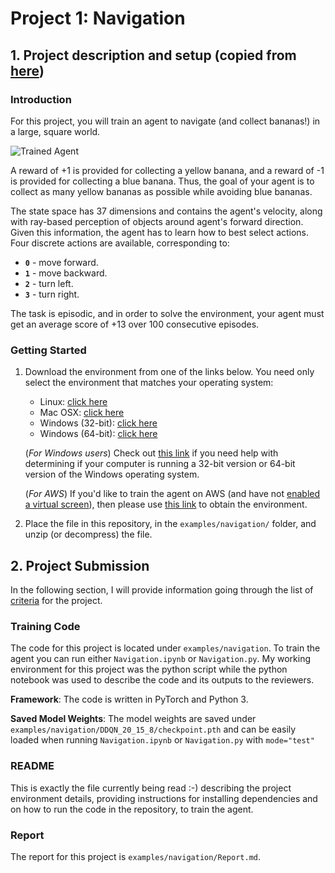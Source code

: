 [//]: # (Image References)

[image1]: https://user-images.githubusercontent.com/10624937/42135619-d90f2f28-7d12-11e8-8823-82b970a54d7e.gif "Trained Agent"

# Project 1: Navigation
## 1. Project description and setup (copied from [here](https://github.com/udacity/deep-reinforcement-learning/blob/master/p1_navigation/README.md))
### Introduction

For this project, you will train an agent to navigate (and collect bananas!) in a large, square world.  

![Trained Agent][image1]

A reward of +1 is provided for collecting a yellow banana, and a reward of -1 is provided for collecting a blue banana.  Thus, the goal of your agent is to collect as many yellow bananas as possible while avoiding blue bananas.  

The state space has 37 dimensions and contains the agent's velocity, along with ray-based perception of objects around agent's forward direction.  Given this information, the agent has to learn how to best select actions.  Four discrete actions are available, corresponding to:
- **`0`** - move forward.
- **`1`** - move backward.
- **`2`** - turn left.
- **`3`** - turn right.

The task is episodic, and in order to solve the environment, your agent must get an average score of +13 over 100 consecutive episodes.

### Getting Started

1. Download the environment from one of the links below.  You need only select the environment that matches your operating system:
    - Linux: [click here](https://s3-us-west-1.amazonaws.com/udacity-drlnd/P1/Banana/Banana_Linux.zip)
    - Mac OSX: [click here](https://s3-us-west-1.amazonaws.com/udacity-drlnd/P1/Banana/Banana.app.zip)
    - Windows (32-bit): [click here](https://s3-us-west-1.amazonaws.com/udacity-drlnd/P1/Banana/Banana_Windows_x86.zip)
    - Windows (64-bit): [click here](https://s3-us-west-1.amazonaws.com/udacity-drlnd/P1/Banana/Banana_Windows_x86_64.zip)
    
    (_For Windows users_) Check out [this link](https://support.microsoft.com/en-us/help/827218/how-to-determine-whether-a-computer-is-running-a-32-bit-version-or-64) if you need help with determining if your computer is running a 32-bit version or 64-bit version of the Windows operating system.

    (_For AWS_) If you'd like to train the agent on AWS (and have not [enabled a virtual screen](https://github.com/Unity-Technologies/ml-agents/blob/master/docs/Training-on-Amazon-Web-Service.md)), then please use [this link](https://s3-us-west-1.amazonaws.com/udacity-drlnd/P1/Banana/Banana_Linux_NoVis.zip) to obtain the environment.

2. Place the file in this repository, in the `examples/navigation/` folder, and unzip (or decompress) the file. 

## 2. Project Submission
In the following section, I will provide information going through the list of [criteria](https://review.udacity.com/#!/rubrics/1889/view) for the project.

### Training Code
The code for this project is located under `examples/navigation`.
To train the agent you can run either `Navigation.ipynb` or `Navigation.py`. My working environment for this project was the python script while the python notebook was used to describe the code and its outputs to the reviewers.


**Framework**: The code is written in PyTorch and Python 3.

**Saved Model Weights**: The model weights are saved under `examples/navigation/DDQN_20_15_8/checkpoint.pth` and can be easily loaded when running `Navigation.ipynb` or `Navigation.py` with `mode="test"`

### README
This is exactly the file currently being read :-) describing the project environment details, providing instructions for installing dependencies and on how to run the code in the repository, to train the agent.

### Report
The report for this project is `examples/navigation/Report.md`.